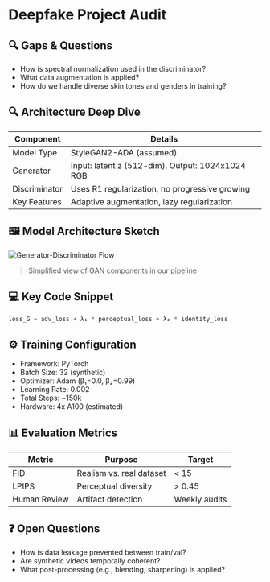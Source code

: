 # Deepfake Project Audit

## 🔍 Gaps & Questions

- How is spectral normalization used in the discriminator?
- What data augmentation is applied?
- How do we handle diverse skin tones and genders in training?

## 🔍 Architecture Deep Dive

| Component | Details |
|---------|--------|
| Model Type | StyleGAN2-ADA (assumed) |
| Generator | Input: latent z (512-dim), Output: 1024x1024 RGB |
| Discriminator | Uses R1 regularization, no progressive growing |
| Key Features | Adaptive augmentation, lazy regularization |

## 🖼️ Model Architecture Sketch

![Generator-Discriminator Flow](path-to-diagram.png)
> Simplified view of GAN components in our pipeline

## 💻 Key Code Snippet

```python
loss_G = adv_loss + λ₁ * perceptual_loss + λ₂ * identity_loss
```

## ⚙️ Training Configuration

- Framework: PyTorch
- Batch Size: 32 (synthetic)
- Optimizer: Adam (β₁=0.0, β₂=0.99)
- Learning Rate: 0.002
- Total Steps: ~150k
- Hardware: 4x A100 (estimated)

## 📊 Evaluation Metrics

| Metric | Purpose | Target |
|-------|--------|-------|
| FID   | Realism vs. real dataset | < 15 |
| LPIPS | Perceptual diversity | > 0.45 |
| Human Review | Artifact detection | Weekly audits |

## ❓ Open Questions

- How is data leakage prevented between train/val?
- Are synthetic videos temporally coherent?
- What post-processing (e.g., blending, sharpening) is applied?
